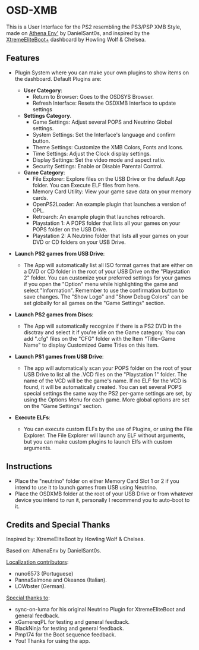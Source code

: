 # OSD-XMB
This is a User Interface for the PS2 resembling the PS3/PSP XMB Style, 
made on [Athena Env'](https://github.com/DanielSant0s/AthenaEnv) by DanielSant0s, and inspired by the [XtremeEliteBoot+](http://www.hwc.nat.cu/ps2-vault/hwc-projects/xebplus/)
dashboard by Howling Wolf & Chelsea.

## Features

- Plugin System where you can make your own plugins to show items on the
	dashboard.
	Default Plugins are:
	- **User Category**: 
		- Return to Browser: Goes to the OSDSYS Browser.
		- Refresh Interface: Resets the OSDXMB Interface to update settings
	- **Settings Category**.
		- Game Settings: Adjust several POPS and Neutrino Global settings.
		- System Settings: Set the Interface's language and confirm button.
		- Theme Settings: Customize the XMB Colors, Fonts and Icons.
		- Time Settings: Adjust the Clock display settings.
		- Display Settings: Set the video mode and aspect ratio.
		- Security Settings: Enable or Disable Parental Control.
	- **Game Category**:
		- File Explorer: Explore files on the USB Drive or the default
						 App folder. You can Execute ELF files from here.
		- Memory Card Utility: View your game save data on your memory cards.
		- OpenPS2Loader: An example plugin that launches a version of OPL.
		- Retroarch: An example plugin that launches retroarch.
		- Playstation 1: A POPS folder that lists all your games on your POPS
						 folder on the USB Drive.
		- Playstation 2: A Neutrino folder that lists all your games on your
						 DVD or CD folders on your USB Drive.

- **Launch PS2 games from USB Drive**:
    - The App will automatically list all ISO format games that are either
	on a DVD or CD folder in the root of your USB Drive on the
	"Playstation 2" folder. You can customize your preferred settings for
	your games if you open the "Option" menu while highlighting the game
	and select "Information". Remember to use the confirmation button to
	save changes.
	The "Show Logo" and "Show Debug Colors" can be set globally for all games
	on the "Game Settings" section.

- **Launch PS2 games from Discs**:
    - The App will automatically recognize if there is a PS2 DVD in the disctray
	and select it if you're idle on the Game category.
	You can add ".cfg" files on the "CFG" folder with the Item "Title=Game Name"
	to display Customized Game Titles on this Item.

- **Launch PS1 games from USB Drive**:
    - The app will automatically scan your POPS folder on the root of your USB Drive
	to list all the .VCD files on the "Playstation 1" folder.
	The name of the VCD will be the game's name.
	If no ELF for the VCD is found, it will be automatically created.
	You can set several POPS special settings the same way the PS2 per-game settings
	are set, by using the Options Menu for each game.
	More global options are set on the "Game Settings" section.
	
- **Execute ELFs**:
    - You can execute custom ELFs by the use of Plugins, or using the File Explorer.
	The File Explorer will launch any ELF without arguments, but you can make custom
	plugins to launch Elfs with custom arguments.

## Instructions

-	Place the "neutrino" folder on either Memory Card Slot 1 or 2 if you intend to use it
	to launch games from USB using Neutrino.
-	Place the OSDXMB folder at the root of your USB Drive or from whatever
	device you intend to run it, personally I recommend you to auto-boot to it.

## Credits and Special Thanks
Inspired by: XtremeEliteBoot by Howling Wolf & Chelsea.

Based on: AthenaEnv by DanielSant0s.

<ins>Localization contributors</ins>:
- nuno6573 (Portuguese)
- PannaSalmone and Okeanos (Italian).
- LOWbster (German).
	
<ins>Special thanks to</ins>:
- sync-on-luma for his original Neutrino Plugin for XtremeEliteBoot and general feedback.
- xGamereqPL for testing and general feedback.
- BlackNinja for testing and general feedback.
- Pmp174 for the Boot sequence feedback.
- You! Thanks for using the app.
